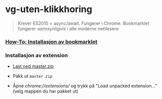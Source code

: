 # vg-uten-klikkhoring

> Krever ES2015 + async/await. Fungerer i Chrome. Bookmarklet fungerer _sannsynligvis_ i alle moderne nettlesere

### [How-To: Installasjon av bookmarklet](https://kalfheim.github.io/vg-uten-klikkhoring/)

### Installasjon av extension

- [Last ned master.zip](https://github.com/kalfheim/vg-uten-klikkhoring/archive/master.zip)

- Pakk ut `master.zip`

- Åpne *chrome://extensions/* og trykk på "Load unpacked extension..." (velg mappen du har pakket ut)

